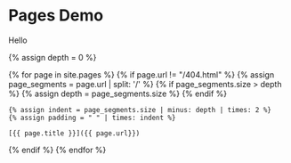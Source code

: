 # Pages Demo
Hello

<!-- Dynamic Sidebar -->

{% assign depth = 0 %}

{% for page in site.pages %}
  {% if page.url != "/404.html" %}
    {% assign page_segments = page.url | split: '/' %}
    {% if page_segments.size > depth %}
      {% assign depth = page_segments.size %}
    {% endif %}
    
    {% assign indent = page_segments.size | minus: depth | times: 2 %}
    {% assign padding = " " | times: indent %}
    
    [{{ page.title }}]({{ page.url}})
  {% endif %}
{% endfor %}

<!-- End of Sidebar -->
